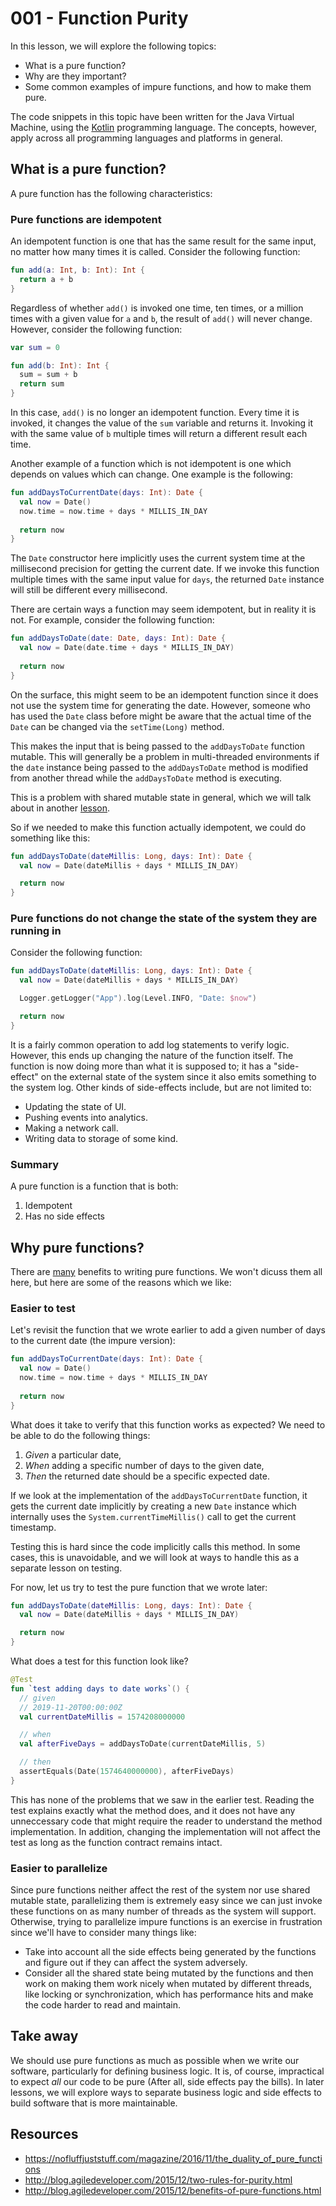 # 001 - Function Purity

In this lesson, we will explore the following topics:

- What is a pure function?
- Why are they important?
- Some common examples of impure functions, and how to make them pure.

The code snippets in this topic have been written for the Java Virtual Machine, using the [Kotlin](https://kotlinlang.org/) programming language. The concepts, however, apply across all programming languages and platforms in general.

## What is a pure function?
A pure function has the following characteristics:

### Pure functions are idempotent
An idempotent function is one that has the same result for the same input, no matter how many times it is called. Consider the following function:

```kotlin
fun add(a: Int, b: Int): Int {
  return a + b
}
```

Regardless of whether `add()` is invoked one time, ten times, or a million times with a given value for `a` and `b`, the result of `add()` will never change. However, consider the following function:

```kotlin
var sum = 0

fun add(b: Int): Int {
  sum = sum + b
  return sum
}
```

In this case, `add()` is no longer an idempotent function. Every time it is invoked, it changes the value of the `sum` variable and returns it. Invoking it with the same value of `b` multiple times will return a different result each time.

Another example of a function which is not idempotent is one which depends on values which can change. One example is the following:

```kotlin
fun addDaysToCurrentDate(days: Int): Date {
  val now = Date()
  now.time = now.time + days * MILLIS_IN_DAY
  
  return now
}
```

The `Date` constructor here implicitly uses the current system time at the millisecond precision for getting the current date. If we invoke this function multiple times with the same input value for `days`, the returned `Date` instance will still be different every millisecond.

There are certain ways a function may seem idempotent, but in reality it is not. For example, consider the following function:

```kotlin
fun addDaysToDate(date: Date, days: Int): Date {
  val now = Date(date.time + days * MILLIS_IN_DAY)
  
  return now
}
```

On the surface, this might seem to be an idempotent function since it does not use the system time for generating the date. However, someone who has used the `Date` class before might be aware that the actual time of the `Date` can be changed via the `setTime(Long)` method.

This makes the input that is being passed to the `addDaysToDate` function mutable. This will generally be a problem in multi-threaded environments if the `date` instance being passed to the `addDaysToDate` method is modified from another thread while the `addDaysToDate` method is executing.

This is a problem with shared mutable state in general, which we will talk about in another [lesson](../shared-mutable-state.md).

So if we needed to make this function actually idempotent, we could do something like this:

```kotlin
fun addDaysToDate(dateMillis: Long, days: Int): Date {
  val now = Date(dateMillis + days * MILLIS_IN_DAY)

  return now
}
```

### Pure functions do not change the state of the system they are running in

Consider the following function:

```kotlin
fun addDaysToDate(dateMillis: Long, days: Int): Date {
  val now = Date(dateMillis + days * MILLIS_IN_DAY)

  Logger.getLogger("App").log(Level.INFO, "Date: $now")

  return now
}
```

It is a fairly common operation to add log statements to verify logic. However, this ends up changing the nature of the function itself. The function is now doing more than what it is supposed to; it has a "side-effect" on the external state of the system since it also emits something to the system log. Other kinds of side-effects include, but are not limited to:

- Updating the state of UI.
- Pushing events into analytics.
- Making a network call.
- Writing data to storage of some kind.

### Summary
A pure function is a function that is both:
1. Idempotent
2. Has no side effects

## Why pure functions?
There are [many](http://blog.agiledeveloper.com/2015/12/benefits-of-pure-functions.html) benefits to writing pure functions. We won't dicuss them all here, but here are some of the reasons which we like:

### Easier to test
Let's revisit the function that we wrote earlier to add a given number of days to the current date (the impure version):

```kotlin
fun addDaysToCurrentDate(days: Int): Date {
  val now = Date()
  now.time = now.time + days * MILLIS_IN_DAY
  
  return now
}
```

What does it take to verify that this function works as expected? We need to be able to do the following things:

1. *Given* a particular date,
2. *When* adding a specific number of days to the given date,
3. *Then* the returned date should be a specific expected date.

If we look at the implementation of the `addDaysToCurrentDate` function, it gets the current date implicitly by creating a new `Date` instance which internally uses the `System.currentTimeMillis()` call to get the current timestamp. 

Testing this is hard since the code implicitly calls this method. In some cases, this is unavoidable, and we will look at ways to handle this as a separate lesson on testing.

For now, let us try to test the pure function that we wrote later:

```kotlin
fun addDaysToDate(dateMillis: Long, days: Int): Date {
  val now = Date(dateMillis + days * MILLIS_IN_DAY)

  return now
}
```

What does a test for this function look like?

```kotlin
@Test
fun `test adding days to date works`() {
  // given
  // 2019-11-20T00:00:00Z
  val currentDateMillis = 1574208000000

  // when
  val afterFiveDays = addDaysToDate(currentDateMillis, 5)

  // then
  assertEquals(Date(1574640000000), afterFiveDays)
}
```

This has none of the problems that we saw in the earlier test. Reading the test explains exactly what the method does, and it does not have any unneccessary code that might require the reader to understand the method implementation. In addition, changing the implementation will not affect the test as long as the function contract remains intact.

### Easier to parallelize
Since pure functions neither affect the rest of the system nor use shared mutable state, parallelizing them is extremely easy since we can just invoke these functions on as many number of threads as the system will support. Otherwise, trying to parallelize impure functions is an exercise in frustration since we'll have to consider many things like:

- Take into account all the side effects being generated by the functions and figure out if they can affect the system adversely.
- Consider all the shared state being mutated by the functions and then work on making them work nicely when mutated by different threads, like locking or synchronization, which has performance hits and make the code harder to read and maintain.

## Take away
We should use pure functions as much as possible when we write our software, particularly for defining business logic. It is, of course, impractical to expect *all* our code to be pure (After all, side effects pay the bills). In later lessons, we will explore ways to separate business logic and side effects to build software that is more maintainable. 

## Resources
- https://nofluffjuststuff.com/magazine/2016/11/the_duality_of_pure_functions
- http://blog.agiledeveloper.com/2015/12/two-rules-for-purity.html
- http://blog.agiledeveloper.com/2015/12/benefits-of-pure-functions.html

